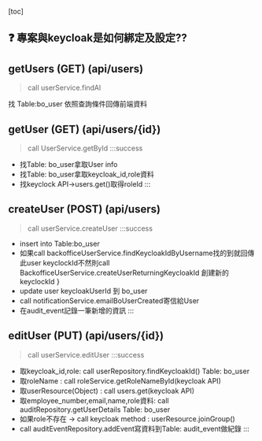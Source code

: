 [toc]

## :question: 專案與keycloak是如何綁定及設定??

## getUsers (GET) (api/users)
> call userService.findAl

找 Table:bo_user 依照查詢條件回傳前端資料

## getUser (GET) (api/users/{id})
> call UserService.getById 
:::success
- 找Table: bo_user拿取User info
- 找Table: bo_user拿取keycloak_id,role資料
- 找keyclock API->users.get()取得roleId
:::
## createUser (POST) (api/users)
> call userService.createUser
:::success
- insert into Table:bo_user
- 如果call backofficeUserService.findKeycloakIdByUsername找的到就回傳此user keyclockId不然則call BackofficeUserService.createUserReturningKeycloakId 創建新的keyclockId
  }
- update user keycloakUserId 到 bo_user
- call notificationService.emailBoUserCreated寄信給User
- 在audit_event記錄一筆新增的資訊
:::
## editUser (PUT) (api/users/{id})
> call userService.editUser
:::success
- 取keycloak_id,role: call userRepository.findKeycloakId() Table: bo_user
- 取roleName : call roleService.getRoleNameById(keycloak API)
- 取userResource(Object) : call users.get(keycloak API)
- 取employee_number,email,name,role資料: call auditRepository.getUserDetails Table: bo_user
- 如果role不存在 -> call keycloak method : userResource.joinGroup()
- call auditEventRepository.addEvent寫資料到Table: audit_event做紀錄
:::





